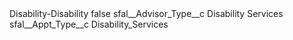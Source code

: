 <?xml version="1.0" encoding="UTF-8"?>
<CustomMetadata xmlns="http://soap.sforce.com/2006/04/metadata" xmlns:xsi="http://www.w3.org/2001/XMLSchema-instance" xmlns:xsd="http://www.w3.org/2001/XMLSchema">
    <label>Disability-Disability</label>
    <protected>false</protected>
    <values>
        <field>sfal__Advisor_Type__c</field>
        <value xsi:type="xsd:string">Disability Services</value>
    </values>
    <values>
        <field>sfal__Appt_Type__c</field>
        <value xsi:type="xsd:string">Disability_Services</value>
    </values>
</CustomMetadata>
